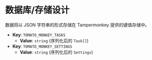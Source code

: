 # 数据库/存储设计

数据将以 JSON 字符串的形式存储在 Tampermonkey 提供的键值存储中。

  * **Key**: `TOMATO_MONKEY_TASKS`
      * **Value**: `string` (序列化后的 `Task[]`)
  * **Key**: `TOMATO_MONKEY_SETTINGS`
      * **Value**: `string` (序列化后的 `Settings`)